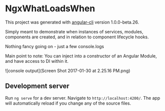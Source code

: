 # NgxWhatLoadsWhen

This project was generated with [angular-cli](https://github.com/angular/angular-cli) version 1.0.0-beta.26.

Simply meant to demonstrate when instances of services, modules, components are created, and in relation to component lifecycle hooks.

Nothing fancy going on - just a few console.logs

Main point to note: You can inject into a constructor of an Angular Module, and have access to DI within it. 

![console output](Screen Shot 2017-01-30 at 2.25.16 PM.png)


## Development server
Run `ng serve` for a dev server. Navigate to `http://localhost:4200/`. The app will automatically reload if you change any of the source files.

